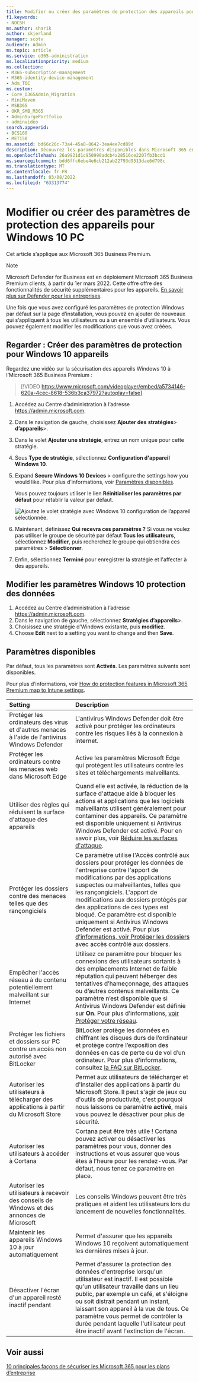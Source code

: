 ```yaml
---
title: Modifier ou créer des paramètres de protection des appareils pour Windows 10 PC
f1.keywords:
- NOCSH
ms.author: sharik
author: skjerland
manager: scotv
audience: Admin
ms.topic: article
ms.service: o365-administration
ms.localizationpriority: medium
ms.collection:
- M365-subscription-management
- M365-identity-device-management
- Adm_TOC
ms.custom:
- Core_O365Admin_Migration
- MiniMaven
- MSB365
- OKR_SMB_M365
- AdminSurgePortfolio
- adminvideo
search.appverid:
- BCS160
- MET150
ms.assetid: bd66c26c-73a4-45a8-8642-3ea4ee7cd89d
description: Découvrez les paramètres disponibles dans Microsoft 365 entreprise pour sécuriser Windows 10 appareils.
ms.openlocfilehash: 26a9921d1c950990adcb4a28516ce2207fb3bcd1
ms.sourcegitcommit: bdd6ffc6ebe4e6cb212ab22793d9513dae6d798c
ms.translationtype: MT
ms.contentlocale: fr-FR
ms.lasthandoff: 03/08/2022
ms.locfileid: "63313774"
---
```

# <a name="edit-or-create-device-protection-settings-for-windows-10-pcs"></a>Modifier ou créer des paramètres de protection des appareils pour Windows 10 PC

Cet article s’applique aux Microsoft 365 Business Premium.

> [!NOTE]
> Microsoft Defender for Business est en déploiement Microsoft 365 Business Premium clients, à partir du 1er mars 2022. Cette offre offre des fonctionnalités de sécurité supplémentaires pour les appareils. [En savoir plus sur Defender pour les entreprises](../../security/defender-business/mdb-overview.md).

Une fois que vous avez configuré les paramètres de protection Windows par défaut sur la page d’installation, vous pouvez en ajouter de nouveaux qui s’appliquent à tous les utilisateurs ou à un ensemble d’utilisateurs. Vous pouvez également modifier les modifications que vous avez créées.

## <a name="watch-create-protection-settings-for-windows-10-devices"></a>Regarder : Créer des paramètres de protection pour Windows 10 appareils

Regardez une vidéo sur la sécurisation des appareils Windows 10 à l’Microsoft 365 Business Premium :
  
> [!VIDEO https://www.microsoft.com/videoplayer/embed/a5734146-620a-4cec-8618-536b3ca37972?autoplay=false]
  
1. Accédez au Centre d’administration à l’adresse <a href="https://go.microsoft.com/fwlink/p/?linkid=837890" target="_blank">https://admin.microsoft.com</a>. 
2. Dans le navigation de gauche, choisissez **Ajouter des** **stratégies**\> **d’appareils**\>.
3. Dans le volet **Ajouter une stratégie**, entrez un nom unique pour cette stratégie. 
4. Sous **Type de stratégie**, sélectionnez **Configuration d'appareil Windows 10**.
5. Expand **Secure Windows 10 Devices** \> configure the settings how you would like. Pour plus d’informations, voir [Paramètres disponibles](#available-settings). 
    
    Vous pouvez toujours utiliser le lien **Réinitialiser les paramètres par défaut** pour rétablir la valeur par défaut. 
    
    ![Ajoutez le volet stratégie avec Windows 10 configuration de l’appareil sélectionnée.](../../media/fa9e2dc2-7eae-4c96-af34-765a1f641ecf.png)
  
6. Maintenant, définissez **Qui recevra ces paramètres ?** Si vous ne voulez pas utiliser le groupe de sécurité par défaut **Tous les utilisateurs**, sélectionnez **Modifier**, puis recherchez le groupe qui obtiendra ces paramètres \> **Sélectionner**.
7. Enfin, sélectionnez **Terminé** pour enregistrer la stratégie et l'affecter à des appareils. 

## <a name="edit-windows-10-protection-settings"></a>Modifier les paramètres Windows 10 protection des données
 
1. Accédez au Centre d’administration à l’adresse <a href="https://go.microsoft.com/fwlink/p/?linkid=837890" target="_blank">https://admin.microsoft.com</a>.     
2. Dans le navigation de gauche, sélectionnez **Stratégies d’appareils**\>.
1. Choisissez une stratégie d’Windows existante, puis **modifiez**.
1. Choose **Edit** next to a setting you want to change and then **Save**.

## <a name="available-settings"></a>Paramètres disponibles

Par défaut, tous les paramètres sont **Activés**. Les paramètres suivants sont disponibles.
  
Pour plus d’informations, voir [How do protection features in Microsoft 365 Premium map to Intune settings](map-protection-features-to-intune-settings.md). 


|Setting  <br/> |Description  <br/> |
|:-----|:-----|
|Protéger les ordinateurs des virus et d'autres menaces à l'aide de l'antivirus Windows Defender  <br/> |L'antivirus Windows Defender doit être activé pour protéger les ordinateurs contre les risques liés à la connexion à internet.  <br/> |
|Protéger les ordinateurs contre les menaces web dans Microsoft Edge  <br/> |Active les paramètres Microsoft Edge qui protègent les utilisateurs contre les sites et téléchargements malveillants.  <br/> |
|Utiliser des règles qui réduisent la surface d'attaque des appareils  <br/> |Quand elle est activée, la réduction de la surface d'attaque aide à bloquer les actions et applications que les logiciels malveillants utilisent généralement pour contaminer des appareils. Ce paramètre est disponible uniquement si Antivirus Windows Defender est activé. Pour en savoir plus, voir [Réduire les surfaces d'attaque](/windows/security/threat-protection/microsoft-defender-atp/exploit-protection).  <br/> |
|Protéger les dossiers contre des menaces telles que des rançongiciels  <br/> |Ce paramètre utilise l'Accès contrôlé aux dossiers pour protéger les données de l'entreprise contre l'apport de modifications par des applications suspectes ou malveillantes, telles que les rançongiciels. L'apport de modifications aux dossiers protégés par des applications de ces types est bloqué. Ce paramètre est disponible uniquement si Antivirus Windows Defender est activé. Pour plus [d’informations, voir Protéger les dossiers](/mem/configmgr/protect/deploy-use/create-deploy-exploit-guard-policy#bkmk_CFA) avec accès contrôlé aux dossiers.  <br/> |
|Empêcher l'accès réseau à du contenu potentiellement malveillant sur Internet  <br/> |Utilisez ce paramètre pour bloquer les connexions des utilisateurs sortants à des emplacements Internet de faible réputation qui peuvent héberger des tentatives d’hameçonnage, des attaques ou d’autres contenus malveillants. Ce paramètre n’est disponible que si Antivirus Windows Defender est définie sur **On**. Pour plus d’informations, [voir Protéger votre réseau](/windows/security/threat-protection/windows-defender-antivirus/configure-real-time-protection-windows-defender-antivirus).  <br/> |
|Protéger les fichiers et dossiers sur PC contre un accès non autorisé avec BitLocker  <br/> |BitLocker protège les données en chiffrant les disques durs de l’ordinateur et protège contre l’exposition des données en cas de perte ou de vol d’un ordinateur. Pour plus d’informations, consultez [la FAQ sur BitLocker](/windows/security/information-protection/BitLocker/BitLocker-frequently-asked-questions).  <br/> |
|Autoriser les utilisateurs à télécharger des applications à partir du Microsoft Store  <br/> |Permet aux utilisateurs de télécharger et d'installer des applications à partir du Microsoft Store. Il peut s'agir de jeux ou d'outils de productivité, c'est pourquoi nous laissons ce paramètre **activé**, mais vous pouvez le désactiver pour plus de sécurité.  <br/> |
|Autoriser les utilisateurs à accéder à Cortana  <br/> |Cortana peut être très utile ! Cortana pouvez activer ou désactiver les paramètres pour vous, donner des instructions et vous assurer que vous êtes à l’heure pour les rendez-vous. Par défaut, nous  tenez ce paramètre en place.  <br/> |
|Autoriser les utilisateurs à recevoir des conseils de Windows et des annonces de Microsoft  <br/> |Les conseils Windows peuvent être très pratiques et aident les utilisateurs lors du lancement de nouvelles fonctionnalités.  <br/> |
|Maintenir les appareils Windows 10 à jour automatiquement  <br/> |Permet d'assurer que les appareils Windows 10 reçoivent automatiquement les dernières mises à jour.  <br/> |
|Désactiver l'écran d'un appareil resté inactif pendant  <br/> |Permet d'assurer la protection des données d'entreprise lorsqu'un utilisateur est inactif. Il est possible qu'un utilisateur travaille dans un lieu public, par exemple un café, et s'éloigne ou soit distrait pendant un instant, laissant son appareil à la vue de tous. Ce paramètre vous permet de contrôler la durée pendant laquelle l'utilisateur peut être inactif avant l'extinction de l'écran.  <br/> |

## <a name="see-also"></a>Voir aussi

[10 principales façons de sécuriser les Microsoft 365 pour les plans d’entreprise](../security-and-compliance/secure-your-business-data.md)